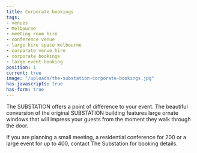 ```yaml
---
title: Corporate bookings
tags:
- venues
- Melbourne
- meeting room hire
- conference venue
- large hire space melbourne
- corporate venue hire
- corporate bookings
- large event booking
position: 1
current: true
image: "/uploads/the-substation-corporate-bookings.jpg"
has-javascripts: true
has-form: true
---
```


The SUBSTATION offers a point of difference to your event. The beautiful conversion of the original SUBSTATION building features large ornate windows that will impress your guests from the moment they walk through the door.

If you are planning a small meeting, a residential conference for 200 or a large event for up to 400, contact The Substation for booking details.
